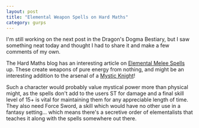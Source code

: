 ```yaml
---
layout: post
title: "Elemental Weapon Spells on Hard Maths"
category: gurps
---
```


I'm still working on the next post in the Dragon's Dogma Bestiary, but I saw
something neat today and thought I had to share it and make a few comments of my
own.

The Hard Maths blog has an interesting article on [Elemental Melee Spells][1]
up. These create weapons of pure energy from nothing, and might be an
interesting addition to the arsenal of a [Mystic Knight][2]!

Such a character would probably value mystical power more than physical might,
as the spells don't add to the users ST for damage and a final skill level of
15+ is vital for maintaining them for any appreciable length of time. They also
need Force Sword, a skill which would have no other use in a fantasy
setting... which means there's a secretive order of elementalists that teaches
it along with the spells somewhere out there.

[1]: https://hardmaths.blogspot.com.br/2017/01/grimoire-elemental-melee-spells.html
[2]: https://bira.github.io/octopus-carnival/gurps/2016/10/20/characters-mystic-knight.html
